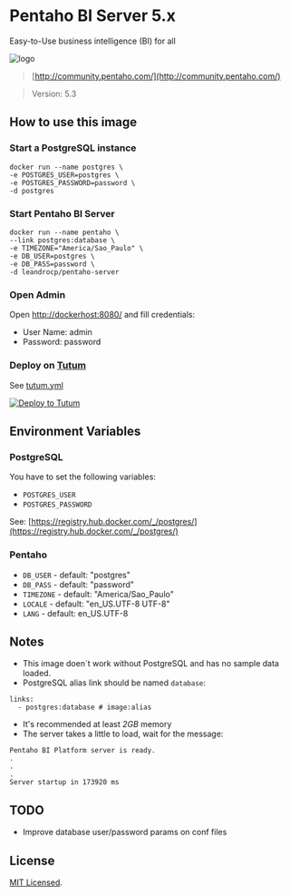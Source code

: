 # Pentaho BI Server 5.x

Easy-to-Use business intelligence (BI) for all

![logo](http://community.pentaho.com/img/logo-pentaho.svg)

> [http://community.pentaho.com/](http://community.pentaho.com/)

> Version: 5.3

## How to use this image

### Start a PostgreSQL instance

``` 
docker run --name postgres \
-e POSTGRES_USER=postgres \
-e POSTGRES_PASSWORD=password \
-d postgres
```

### Start Pentaho BI Server

``` 
docker run --name pentaho \
--link postgres:database \
-e TIMEZONE="America/Sao_Paulo" \
-e DB_USER=postgres \
-e DB_PASS=password \
-d leandrocp/pentaho-server
```

### Open Admin

Open [http://dockerhost:8080/](http://dockerhost:8080/) and fill credentials:

* User Name: admin
* Password: password

### Deploy on [Tutum](http://tutum.com)

See [tutum.yml](https://github.com/leandrocp/pentaho-server-docker/blob/master/tutum.yml)

[![Deploy to Tutum](https://s.tutum.co/deploy-to-tutum.svg)](https://dashboard.tutum.co/stack/deploy/)

## Environment Variables

### PostgreSQL

You have to set the following variables:

* `POSTGRES_USER`
* `POSTGRES_PASSWORD`

See: [https://registry.hub.docker.com/_/postgres/](https://registry.hub.docker.com/_/postgres/)

### Pentaho

* `DB_USER` - default: "postgres"
* `DB_PASS` - default: "password"
* `TIMEZONE` - default: "America/Sao_Paulo"
* `LOCALE` - default: "en_US.UTF-8 UTF-8"
* `LANG` - default: en_US.UTF-8

## Notes

* This image doen´t work without PostgreSQL and has no sample data loaded.
* PostgreSQL alias link should be named `database`:
```
links:
  - postgres:database # image:alias
```
* It's recommended at least *2GB* memory
* The server takes a little to load, wait for the message:
```
Pentaho BI Platform server is ready.
.
.
.
Server startup in 173920 ms
```

## TODO

* Improve database user/password params on conf files

## License

[MIT Licensed](https://github.com/leandrocp/pentaho-server-docker/blob/master/LICENSE.md).

